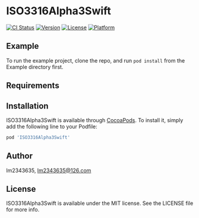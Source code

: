 # ISO3316Alpha3Swift

[![CI Status](https://img.shields.io/travis/lm2343635/ISO3316Alpha3Swift.svg?style=flat)](https://travis-ci.org/lm2343635/ISO3316Alpha3Swift)
[![Version](https://img.shields.io/cocoapods/v/ISO3316Alpha3Swift.svg?style=flat)](https://cocoapods.org/pods/ISO3316Alpha3Swift)
[![License](https://img.shields.io/cocoapods/l/ISO3316Alpha3Swift.svg?style=flat)](https://cocoapods.org/pods/ISO3316Alpha3Swift)
[![Platform](https://img.shields.io/cocoapods/p/ISO3316Alpha3Swift.svg?style=flat)](https://cocoapods.org/pods/ISO3316Alpha3Swift)

## Example

To run the example project, clone the repo, and run `pod install` from the Example directory first.

## Requirements

## Installation

ISO3316Alpha3Swift is available through [CocoaPods](https://cocoapods.org). To install
it, simply add the following line to your Podfile:

```ruby
pod 'ISO3316Alpha3Swift'
```

## Author

lm2343635, lm2343635@126.com

## License

ISO3316Alpha3Swift is available under the MIT license. See the LICENSE file for more info.
